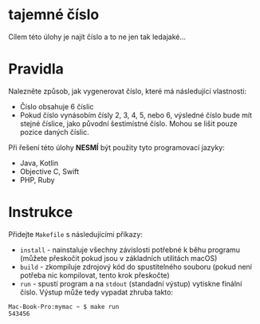 # tajemné číslo

Cílem této úlohy je najít číslo a to ne jen tak ledajaké...

# Pravidla
Nalezněte způsob, jak vygenerovat číslo, které má následující vlastnosti:
- Číslo obsahuje 6 číslic
- Pokud číslo vynásobím čísly 2, 3, 4, 5, nebo 6, výsledné číslo bude mít stejné číslice, jako původní šestimístné číslo. Mohou se lišit pouze pozice daných číslic.

Při řešení této úlohy __**NESMÍ**__ být použity tyto programovací jazyky:
- Java, Kotlin
- Objective C, Swift
- PHP, Ruby

# Instrukce

Přidejte `Makefile` s následujícími příkazy:
- `install` - nainstaluje všechny závislosti potřebné k běhu programu (můžete přeskočit pokud jsou v základních utilitách macOS)
- `build` - zkompiluje zdrojový kód do spustitelného souboru (pokud není potřeba nic kompilovat, tento krok přeskočte)
- `run` - spustí program a na `stdout` (standadní výstup) vytiskne finální číslo. Výstup může tedy vypadat zhruba takto:

```
Mac-Book-Pro:mymac ~ $ make run
543456
```
